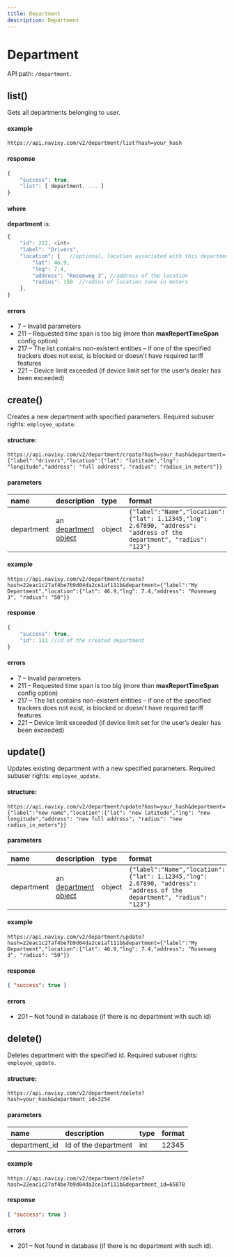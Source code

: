 ```yaml
---
title: Department
description: Department
---
```


# Department

API path: `/department`.
  
## list()

Gets all departments belonging to user.

#### example

    https://api.navixy.com/v2/department/list?hash=your_hash

#### response

```js
{
    "success": true,
    "list": [ department, ... ]
}
```

#### where

**department** is:

```js
{
    "id": 222, <int>
    "label": "Drivers",
    "location": {   //optional, location associated with this departments. should be valid or null
        "lat": 46.9,
        "lng": 7.4,
        "address": "Rosenweg 3", //address of the location
        "radius": 150  //radius of location zone in meters
    },
}
```

#### errors

*   7 – Invalid parameters
*   211 – Requested time span is too big (more than **maxReportTimeSpan** config option)
*   217 – The list contains non-existent entities – if one of the specified trackers does not exist, is blocked or doesn't have required tariff features
*   221 – Device limit exceeded (if device limit set for the user’s dealer has been exceeded)


## create()

Creates a new department with specified parameters. Required subuser rights: `employee_update`.

#### structure:

    https://api.navixy.com/v2/department/create?hash=your_hash&department={"label":"drivers","location":{"lat": "latitude","lng": "longitude","address": "full address", "radius": "radius_in_meters"}}

#### parameters

| name | description | type| format|
| :------ | :------ | :----- | :------ |
| department | an [department object](#where) | object | `{"label":"Name","location":{"lat": 1.12345,"lng": 2.67890, "address": "address of the department", "radius": "123"}` |

#### example

    https://api.navixy.com/v2/department/create?hash=22eac1c27af4be7b9d04da2ce1af111b&department={"label":"My Department","location":{"lat": 46.9,"lng": 7.4,"address": "Rosenweg 3", "radius": "50"}}

#### response

```js
{
    "success": true,
    "id": 111 //id of the created department
}
```

#### errors

*   7 – Invalid parameters
*   211 – Requested time span is too big (more than **maxReportTimeSpan** config option)
*   217 – The list contains non-existent entities – if one of the specified trackers does not exist, is blocked or doesn't have required tariff features
*   221 – Device limit exceeded (if device limit set for the user’s dealer has been exceeded)


## update()

Updates existing department with a new specified parameters. Required subuser rights: `employee_update`.

#### structure:

    https://api.navixy.com/v2/department/update?hash=your_hash&department={"label":"new name","location":{"lat": "new latitude","lng": "new longitude","address": "new full address", "radius": "new radius_in_meters"}}

#### parameters

| name | description | type| format|
| :------ | :------ | :----- | :------ |
| department | an [department object](#where) | object | `{"label":"Name","location":{"lat": 1.12345,"lng": 2.67890, "address": "address of the department", "radius": "123"}` |

#### example

    https://api.navixy.com/v2/department/update?hash=22eac1c27af4be7b9d04da2ce1af111b&department={"label":"My Department","location":{"lat": 46.9,"lng": 7.4,"address": "Rosenweg 3", "radius": "50"}}

#### response

```json
{ "success": true }
```

#### errors

*   201 – Not found in database (if there is no department with such id)


## delete()

Deletes department with the specified id. Required subuser rights: `employee_update`.

#### structure:

    https://api.navixy.com/v2/department/delete?hash=your_hash&department_id=3254

#### parameters

| name | description | type| format|
| :------ | :------ | :----- | :------ |
| department_id | Id of the department | int | 12345 |

#### example

    https://api.navixy.com/v2/department/delete?hash=22eac1c27af4be7b9d04da2ce1af111b&department_id=65878

#### response

```json
{ "success": true }
```

#### errors

*   201 – Not found in database (if there is no department with such id).
